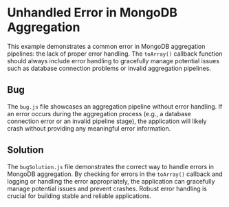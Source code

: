 # Unhandled Error in MongoDB Aggregation

This example demonstrates a common error in MongoDB aggregation pipelines: the lack of proper error handling.  The `toArray()` callback function should always include error handling to gracefully manage potential issues such as database connection problems or invalid aggregation pipelines.

## Bug

The `bug.js` file showcases an aggregation pipeline without error handling.  If an error occurs during the aggregation process (e.g., a database connection error or an invalid pipeline stage), the application will likely crash without providing any meaningful error information.

## Solution

The `bugSolution.js` file demonstrates the correct way to handle errors in MongoDB aggregation.  By checking for errors in the `toArray()` callback and logging or handling the error appropriately, the application can gracefully manage potential issues and prevent crashes.  Robust error handling is crucial for building stable and reliable applications.

